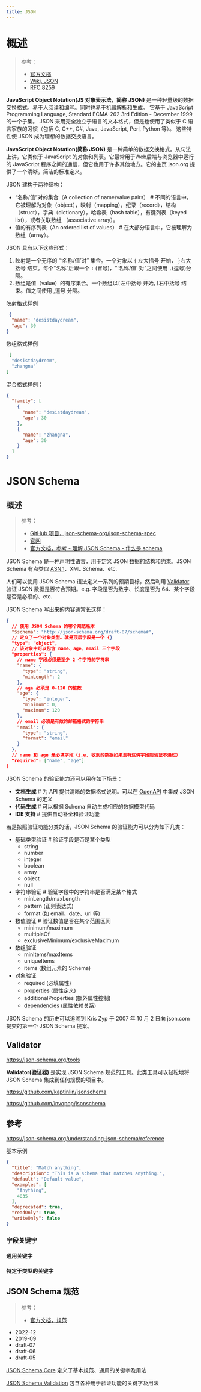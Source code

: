 ```yaml
---
title: JSON
---
```


# 概述

> 参考：
>
> - [官方文档](https://www.json.org/json-zh.html)
> - [Wiki, JSON](https://en.wikipedia.org/wiki/JSON)
> - [RFC 8259](https://tools.ietf.org/html/rfc8259)

**JavaScript Object Notation(JS 对象表示法，简称 JSON)** 是一种轻量级的数据交换格式。易于人阅读和编写。同时也易于机器解析和生成。 它基于 JavaScript Programming Language, Standard ECMA-262 3rd Edition - December 1999 的一个子集。 JSON 采用完全独立于语言的文本格式，但是也使用了类似于 C 语言家族的习惯（包括 C, C++, C#, Java, JavaScript, Perl, Python 等）。 这些特性使 JSON 成为理想的数据交换语言。

**JavaScript Object Notation(简称 JSON)** 是一种简单的数据交换格式。从句法上讲，它类似于 JavaScript 的对象和列表。它最常用于Web后端与浏览器中运行的 JavaScript 程序之间的通信，但它也用于许多其他地方。它的主页 json.org 提供了一个清晰，简洁的标准定义。

JSON 建构于两种结构：

- “名称/值”对的集合（A collection of name/value pairs） # 不同的语言中，它被理解为对象（object），映射（mapping），纪录（record），结构（struct），字典（dictionary），哈希表（hash table），有键列表（keyed list），或者关联数组 （associative array）。
- 值的有序列表（An ordered list of values） # 在大部分语言中，它被理解为数组（array）。

JSON 具有以下这些形式：

1. 映射是一个无序的 “‘名称/值’对” 集合。一个对象以 `{` 左大括号 开始， `}`右大括号 结束。每个“名称”后跟一个 `:` (冒号)，“‘名称/值’ 对”之间使用 `,`(逗号)分隔。
2. 数组是值（value）的有序集合。一个数组以`[`左中括号 开始，`]`右中括号 结束。值之间使用 ,逗号 分隔。

映射格式样例

```json
 {
  "name": "desistdaydream",
  "age": 30
}
```

数组格式样例

```json
 [
  "desistdaydream",
  "zhangna"
]
```

混合格式样例：

```json
{
  "family": [
    {
      "name": "desistdaydream",
      "age": 30
    },
    {
      "name": "zhangna",
      "age": 30
    }
  ]
}
```

# JSON Schema

## 概述

> 参考：
>
> - [GitHub 项目，json-schema-org/json-schema-spec](https://github.com/json-schema-org/json-schema-spec)
> - [官网](https://json-schema.org/)
> - [官方文档，参考 - 理解 JSON Schema - 什么是 schema](https://json-schema.org/understanding-json-schema/about)

JSON Schema 是一种声明性语言，用于定义 JSON 数据的结构和约束。JSON Schema 有点类似 [ASN.1](/docs/2.编程/无法分类的语言/ASN.1.md)、XML Schema、etc.

人们可以使用 JSON Schema 语法定义一系列的预期目标，然后利用 [Validator](#Validator) 验证 JSON 数据是否符合预期。e.g. 字段是否为数字、长度是否为 64、某个字段是否是必须的、etc.

JSON Schema 写出来的内容通常长这样：

```json
{
  // 使用 JSON Schema 的哪个规范版本
  "$schema": "http://json-schema.org/draft-07/schema#",
  // 定义了一个对象类型。就是顶层字段是一个 {}
  "type": "object",
  // 该对象中可以包含 name、age、email 三个字段
  "properties": {
    // name 字段必须是至少 2 个字符的字符串
    "name": {
      "type": "string",
      "minLength": 2
    },
    // age 必须是 0-120 的整数
    "age": {
      "type": "integer",
      "minimum": 0,
      "maximum": 120
    },
    // email 必须是有效的邮箱格式的字符串
    "email": {
      "type": "string",
      "format": "email"
    }
  },
  // name 和 age 是必填字段（i.e. 收到的数据如果没有这俩字段则验证不通过）
  "required": ["name", "age"]
}
```

JSON Schema 的验证能力还可以用在如下场景：

- **文档生成** # 为 API 提供清晰的数据格式说明。可以在 [OpenAPI](/docs/2.编程/API/OpenAPI.md) 中集成 JSON Schema 的定义
- **代码生成** # 可以根据 Schema 自动生成相应的数据模型代码
- **IDE 支持** # 提供自动补全和验证功能

若是按照验证功能分类的话，JSON Schema 的验证能力可以分为如下几类：

- 基础类型验证 # 验证字段是否是某个类型
  - string
  - number
  - integer
  - boolean
  - array
  - object
  - null
- 字符串验证 # 验证字段中的字符串是否满足某个格式
  - minLength/maxLength
  - pattern (正则表达式)
  - format (如 email、date、uri 等)
- 数值验证 # 验证数值是否在某个范围区间
  - minimum/maximum
  - multipleOf
  - exclusiveMinimum/exclusiveMaximum
- 数组验证
  - minItems/maxItems
  - uniqueItems
  - items (数组元素的 Schema)
- 对象验证
  - required (必填属性)
  - properties (属性定义)
  - additionalProperties (额外属性控制)
  - dependencies (属性依赖关系)

JSON Schema 的历史可以追溯到 Kris Zyp 于 2007 年 10 月 2 日向 json.com 提交的第一个 JSON Schema 提案。

## Validator

https://json-schema.org/tools

**Validator(验证器)** 是实现 JSON Schema 规范的工具。此类工具可以轻松地将 JSON Schema 集成到任何规模的项目中。

https://github.com/kaptinlin/jsonschema

https://github.com/invopop/jsonschema

## 参考

https://json-schema.org/understanding-json-schema/reference

基本示例

```json
{
  "title": "Match anything",
  "description": "This is a schema that matches anything.",
  "default": "Default value",
  "examples": [
    "Anything",
    4035
  ],
  "deprecated": true,
  "readOnly": true,
  "writeOnly": false
}
```

### 字段关键字

#### 通用关键字

#### 特定于类型的关键字



## JSON Schema 规范

> 参考：
>
> - [官方文档，规范](https://json-schema.org/specification)

- 2022-12
- 2019-09
- draft-07
- draft-06
- draft-05

[JSON Schema Core](https://json-schema.org/draft/2020-12/json-schema-core.html) 定义了基本规范、通用的关键字及用法

[JSON Schema Validation](https://json-schema.org/draft/2020-12/json-schema-validation.html) 包含各种用于验证功能的关键字及用法

